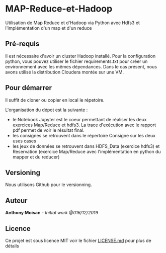 # MAP-Reduce-et-Hadoop
Utilisation de Map Reduce et d'Hadoop via Python avec Hdfs3 et l'implémentation d'un map et d'un reduce

## Pré-requis

Il est nécessaire d'avoir un cluster Hadoop installé. Pour la configuration python, vous pouvez utiliser le fichier requirements.txt pour créer un environnement avec les mêmes dépendances.
Dans le cas présent, nous avons utilisé la distribution Cloudera montée sur une VM.

## Pour démarrer

Il suffit de cloner ou copier en local le répetoire.

L'organisation du dépot est la suivante :
* le Notebook Jupyter est le coeur permettant de réaliser les deux exercices Map/Reduce et hdfs3. La trace d'exécution avec le rapport pdf permet de voir le résultat final. 
* les consignes se retrouvent dans le répertoire Consigne sur les deux uses cases
* les jeux de données se retrouvent dans HDFS_Data (exercice hdfs3) et Reservation (exercice Map/Reduce avec l'implémentation en python du mapper et du reducer)

## Versioning

Nous utilisons Github pour le versionning. 

## Auteur

**Anthony Moisan** - *Initial work @016/12/2019* 

## Licence

Ce projet est sous licence MIT voir le fichier [LICENSE.md](LICENSE.md) pour plus de détails



